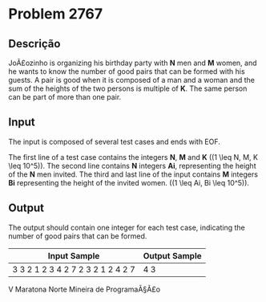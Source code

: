 # Problem 2767

Descrição
----------

JoÃ£ozinho is organizing his birthday party with **N** men and **M** women, and he wants to know the number of good pairs that can be formed with his guests. A pair is good when it is composed of a man and a woman and the sum of the heights of the two persons is multiple of **K**. The same person can be part of more than one pair.

Input
-----

The input is composed of several test cases and ends with EOF.  

The first line of a test case contains the integers **N**, **M** and **K** (\(1 \leq N, M, K \leq 10^5\)). The second line contains **N** integers **Ai**, representing the height of the **N** men invited. The third and last line of the input contains **M** integers **Bi** representing the height of the invited women. (\(1 \leq Ai, Bi \leq 10^5\)).

Output
------

The output should contain one integer for each test case, indicating the number of good pairs that can be formed.


| Input Sample | Output Sample |
| --- | --- |
| 3 3 2 1 2 3 4 2 7 2 3 2 1 2 4 2 7 | 4 3 |

V Maratona Norte Mineira de ProgramaÃ§Ã£o

